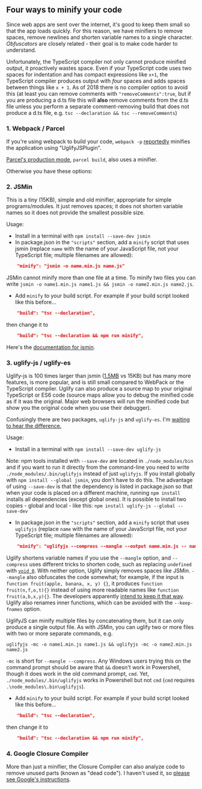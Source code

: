 Four ways to minify your code
-----------------------------

Since web apps are sent over the internet, it's good to keep them small so that the app loads quickly. For this reason, we have minifiers to remove spaces, remove newlines and shorten variable names to a single character. _Obfuscators_ are closely related - their goal is to make code harder to understand.

Unfortunately, the TypeScript compiler not only cannot produce minified output, it proactively wastes space. Even if your TypeScript code uses two spaces for indentation and has compact expressions like `x+1`, the TypeScript compiler produces output with _four_ spaces and adds spaces between things like `x + 1`. As of 2018 there is no compiler option to avoid this (at least you can remove comments with `"removeComments":true`, but if you are producing a d.ts file this will **also** remove comments from the d.ts file unless you perform a separate comment-removing build that does not produce a d.ts file, e.g. `tsc --declaration && tsc --removeComments`)

### 1. Webpack / Parcel ###

If you're using webpack to build your code, `webpack -p` [reportedly](https://webpack.js.org/guides/production/#cli-alternatives) minifies the application using "UglifyJSPlugin".

[Parcel's production mode](https://parceljs.org/production.html), `parcel build`, also uses a minifier.

Otherwise you have these options:

### 2. JSMin ###

This is a tiny (15KB), simple and old minifier, appropriate for simple programs/modules. It just removes spaces; it does not shorten variable names so it does not provide the smallest possible size.

Usage:

- Install in a terminal with `npm install --save-dev jsmin`
- In package.json in the `"scripts"` section, add a `minify` script that uses jsmin (replace `name` with the name of your JavaScript file, not your TypeScript file; multiple filenames are allowed):

~~~json
    "minify": "jsmin -o name.min.js name.js"
~~~

<span class="warning">JSMin cannot minify more than one file at a time. To minify two files you can write `jsmin -o name1.min.js name1.js && jsmin -o name2.min.js name2.js`.</span>

- Add `minify` to your build script. For example if your build script looked like this before...

~~~json
    "build": "tsc --declaration",
~~~

then change it to

~~~json
    "build": "tsc --declaration && npm run minify",
~~~

Here's the [documentation for jsmin](https://www.npmjs.com/package/jsmin#command-line-usage).

### 3. uglify-js / uglify-es ###

Uglify-js is 100 times larger than jsmin ([1.5MB](https://packagephobia.now.sh/result?p=uglify-js) vs 15KB) but has many more features, is more popular, and is still small compared to WebPack or the TypeScript compiler. Uglify can also produce a source map to your original TypeScript or ES6 code (source maps allow you to debug the minified code as if it was the original. Major web browsers will run the minified code but show you the original code when you use their debugger).

Confusingly there are two packages, `uglify-js` and `uglify-es`. I'm [waiting to hear the difference.](https://stackoverflow.com/questions/51069142/whats-the-difference-between-uglify-js-and-uglify-es)

Usage:

- Install in a terminal with `npm install --save-dev uglify-js`

<span class="tip">Note: npm tools installed with `--save-dev` are located in `./node_modules/bin` and if you want to run it directly from the command-line you need to write `./node_modules/.bin/uglifyjs` instead of just `uglifyjs`. If you install globally with `npm install --global jsmin`, you don't have to do this. The advantage of using `--save-dev` is that the dependency is listed in package.json so that when your code is placed on a different machine, running `npm install` installs all dependencies (except global ones). It is possible to install two copies - global and local - like this: `npm install uglify-js --global --save-dev`</span>

- In package.json in the `"scripts"` section, add a `minify` script that uses `uglifyjs` (replace `name` with the name of your JavaScript file, not your TypeScript file; multiple filenames are allowed):

~~~json
    "minify": "uglifyjs --compress --mangle --output name.min.js -- name.js"
~~~

<span class="note">Uglify shortens variable names if you use the `--mangle` option, and `--compress` uses different tricks to shorten code, such as replacing `undefined` with [`void 0`](https://stackoverflow.com/questions/7452341/what-does-void-0-mean). With neither option, Uglify simply removes spaces like JSMin. `--mangle` also obfuscates the code somewhat; for example, if the input is `function fruit(apple, banana, x, y) {}`, it produces `function fruit(n,f,o,t){}` instead of using more readable names like `function fruit(a,b,x,y){}`. The developers apparently [intend to keep it that way](https://github.com/mishoo/UglifyJS2/issues/3201). Uglify also renames inner functions, which can be avoided with the `--keep-fnames` option.</span>

<div class="warning" markdown="1">UglifyJS can minify multiple files by concatenating them, but it can only produce a single output file. As with JSMin, you can uglify two or more files with two or more separate commands, e.g.</div>

    uglifyjs -mc -o name1.min.js name1.js && uglifyjs -mc -o name2.min.js name2.js

<span class="note">`-mc` is short for `--mangle --compress`. Any Windows users trying this on the command prompt should be aware that `&&` doesn't work in Powershell, though it does work in the old command prompt, `cmd`. Yet, `./node_modules/.bin/uglifyjs` works in Powershell but not `cmd` (`cmd` requires `.\node_modules\.bin\uglifyjs`).</span>

- Add `minify` to your build script. For example if your build script looked like this before...

~~~json
    "build": "tsc --declaration",
~~~

then change it to

~~~json
    "build": "tsc --declaration && npm run minify",
~~~

### 4. Google Closure Compiler ###

More than just a minifier, the Closure Compiler can also analyze code to remove unused parts (known as "dead code"). I haven't used it, so [please see Google's instructions](https://developers.google.com/closure/compiler).
